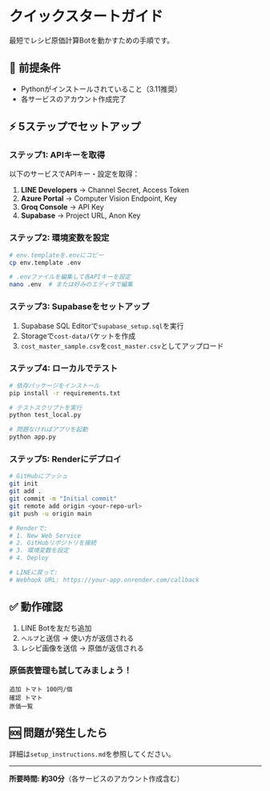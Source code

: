 # クイックスタートガイド

最短でレシピ原価計算Botを動かすための手順です。

## 📝 前提条件

- Pythonがインストールされていること（3.11推奨）
- 各サービスのアカウント作成完了

## ⚡ 5ステップでセットアップ

### ステップ1: APIキーを取得

以下のサービスでAPIキー・設定を取得：

1. **LINE Developers** → Channel Secret, Access Token
2. **Azure Portal** → Computer Vision Endpoint, Key
3. **Groq Console** → API Key
4. **Supabase** → Project URL, Anon Key

### ステップ2: 環境変数を設定

```bash
# env.templateを.envにコピー
cp env.template .env

# .envファイルを編集して各APIキーを設定
nano .env  # または好みのエディタで編集
```

### ステップ3: Supabaseをセットアップ

1. Supabase SQL Editorで`supabase_setup.sql`を実行
2. Storageで`cost-data`バケットを作成
3. `cost_master_sample.csv`を`cost_master.csv`としてアップロード

### ステップ4: ローカルでテスト

```bash
# 依存パッケージをインストール
pip install -r requirements.txt

# テストスクリプトを実行
python test_local.py

# 問題なければアプリを起動
python app.py
```

### ステップ5: Renderにデプロイ

```bash
# GitHubにプッシュ
git init
git add .
git commit -m "Initial commit"
git remote add origin <your-repo-url>
git push -u origin main

# Renderで:
# 1. New Web Service
# 2. GitHubリポジトリを接続
# 3. 環境変数を設定
# 4. Deploy

# LINEに戻って:
# Webhook URL: https://your-app.onrender.com/callback
```

## ✅ 動作確認

1. LINE Botを友だち追加
2. `ヘルプ`と送信 → 使い方が返信される
3. レシピ画像を送信 → 原価が返信される

### 原価表管理も試してみましょう！

```
追加 トマト 100円/個
確認 トマト
原価一覧
```

## 🆘 問題が発生したら

詳細は`setup_instructions.md`を参照してください。

---

**所要時間: 約30分**（各サービスのアカウント作成含む）

